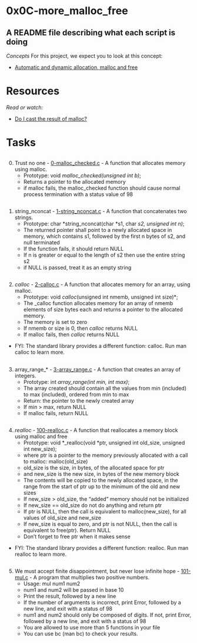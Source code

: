 # 0x0C-more_malloc_free

## A README file describing what each script is doing

_Concepts_
For this project, we expect you to look at this concept:

 * [Automatic and dynamic allocation, malloc and free](https://intranet.alxswe.com/concepts/62)

##
# Resources
_Read or watch:_
 * [Do I cast the result of malloc?](https://stackoverflow.com/questions/605845/should-i-cast-the-result-of-malloc)
##
# Tasks

##
0. Trust no one - [0-malloc_checked.c](./0-malloc_checked.c) - A function that allocates memory using malloc.
	* Prototype: void *malloc_checked(unsigned int b)*;
	* Returns a pointer to the allocated memory
	* if malloc fails, the malloc_checked function should cause normal process termination with a status value of 98
##
1. string_nconcat - [1-string_nconcat.c](./1-string_nconcat.c) - A function that concatenates two strings.
	* Prototype: char *string_nconcat(char *s1, char *s2, unsigned int n)*;
	* The returned pointer shall point to a newly allocated space in memory, which contains s1, followed by the first n bytes of s2, and null terminated
	* If the function fails, it should return NULL
	* If n is greater or equal to the length of s2 then use the entire string s2
	* if NULL is passed, treat it as an empty string
##
2. _calloc_ - [2-calloc.c](./2-calloc.c) - A function that allocates memory for an array, using malloc.
	* Prototype: void *_calloc_*(unsigned int nmemb, unsigned int size)*;
	* The _calloc function allocates memory for an array of nmemb elements of size bytes each and returns a pointer to the allocated memory.
	* The memory is set to zero
	* If nmemb or size is 0, then _calloc_ returns NULL
	* If malloc fails, then _calloc_ returns NULL
* FYI: The standard library provides a different function: calloc. Run man calloc to learn more.
##
3. array_range_* - [3-array_range.c](./3-array_range.c) - A function that creates an array of integers.
	* Prototype: int *array_range(int min, int max)*;
	* The array created should contain all the values from min (included) to max (included), ordered from min to max
	* Return: the pointer to the newly created array
	* If min > max, return NULL
	* If malloc fails, return NULL
##
4. _realloc_ - [100-realloc.c](./100-realloc.c) - A function that reallocates a memory block using malloc and free
	* Prototype: void *_realloc(void *ptr, unsigned int old_size, unsigned int new_size);
	* where ptr is a pointer to the memory previously allocated with a call to malloc: malloc(old_size)
	* old_size is the size, in bytes, of the allocated space for ptr
	* and new_size is the new size, in bytes of the new memory block
	* The contents will be copied to the newly allocated space, in the range from the start of ptr up to the minimum of the old and new sizes
	* If new_size > old_size, the “added” memory should not be initialized
	* If new_size == old_size do not do anything and return ptr
	* If ptr is NULL, then the call is equivalent to malloc(new_size), for all values of old_size and new_size
	* If new_size is equal to zero, and ptr is not NULL, then the call is equivalent to free(ptr). Return NULL
	* Don’t forget to free ptr when it makes sense
* FYI: The standard library provides a different function: realloc. Run man realloc to learn more.
##
5. We must accept finite disappointment, but never lose infinite hope - [101-mul.c](./101-mul.c) - A program that multiplies two positive numbers.
	* Usage: mul num1 num2
	* num1 and num2 will be passed in base 10
	* Print the result, followed by a new line
	* If the number of arguments is incorrect, print Error, followed by a new line, and exit with a status of 98
	* num1 and num2 should only be composed of digits. If not, print Error, followed by a new line, and exit with a status of 98
	* You are allowed to use more than 5 functions in your file
	* You can use bc (man bc) to check your results.

